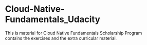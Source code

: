 # Cloud-Native-Fundamentals_Udacity
This is material for Cloud Native Fundamentals Scholarship Program contains the exercises and the extra curricular material.

